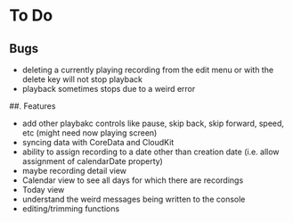 #  To Do

##  Bugs

* deleting a currently playing recording from the edit menu or with the delete key will not stop playback
* playback sometimes stops due to a weird error

##. Features

* add other playbakc controls like pause, skip back, skip forward, speed, etc (might need now playing screen)
* syncing data with CoreData and CloudKit
* ability to assign recording to a date other than creation date (i.e. allow assignment of calendarDate property)
* maybe recording detail view
* Calendar view to see all days for which there are recordings
* Today view
* understand the weird messages being written to the console
* editing/trimming functions